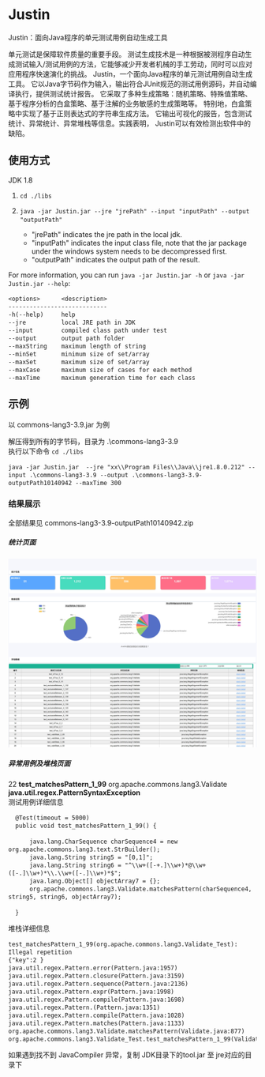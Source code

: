 # Justin
Justin：面向Java程序的单元测试用例自动生成工具

单元测试是保障软件质量的重要手段。
测试生成技术是一种根据被测程序自动生成测试输入/测试用例的方法，它能够减少开发者机械的手工劳动，同时可以应对应用程序快速演化的挑战。
Justin，一个面向Java程序的单元测试用例自动生成工具。
它以Java字节码作为输入，输出符合JUnit规范的测试用例源码，并自动编译执行，提供测试统计报告。
它采取了多种生成策略：随机策略、特殊值策略、基于程序分析的白盒策略、基于注解的业务敏感的生成策略等。
特别地，白盒策略中实现了基于正则表达式的字符串生成方法。
它输出可视化的报告，包含测试统计、异常统计、异常堆栈等信息。实践表明， Justin可以有效检测出软件中的缺陷。


## 使用方式  
JDK 1.8 

1. `cd ./libs`

2. `java -jar Justin.jar --jre "jrePath" --input "inputPath" --output "outputPath"`
   - "jrePath" indicates the jre path in the local jdk.
   - "inputPath" indicates the input class file, note that the jar package under the windows system needs to be decompressed first.
   - "outputPath" indicates the output path of the result.

For more information, you can run `java -jar Justin.jar -h` or `java -jar Justin.jar --help`:

```
<options>      <description>
----------------------------
-h(--help)     help
--jre          local JRE path in JDK
--input        compiled class path under test
--output       output path folder
--maxString    maximum length of string
--minSet       minimum size of set/array
--maxSet       maximum size of set/array
--maxCase      maximum size of cases for each method
--maxTime      maximum generation time for each class
```
## 示例   
以 commons-lang3-3.9.jar 为例

解压得到所有的字节码，目录为 .\commons-lang3-3.9    
执行以下命令
`cd ./libs`
```
java -jar Justin.jar  --jre "xx\\Program Files\\Java\\jre1.8.0.212" --input .\commons-lang3-3.9 --output .\commons-lang3-3.9-outputPath10140942 --maxTime 300

```

###  结果展示
全部结果见 commons-lang3-3.9-outputPath10140942.zip  

#####  统计页面 

![Justin-report-commons-lang3-3.9](https://github.com/cuixiaoyiyi/Justin/blob/main/Justin-report-commons-lang3-3.9.jpeg)


#####  异常用例及堆栈页面 
22	**test_matchesPattern_1_99**	org.apache.commons.lang3.Validate	**java.util.regex.PatternSyntaxException**   
测试用例详细信息
```                    
  @Test(timeout = 5000)
  public void test_matchesPattern_1_99() {

      java.lang.CharSequence charSequence4 = new org.apache.commons.lang3.text.StrBuilder();
      java.lang.String string5 = "[0,1]";
      java.lang.String string6 = "^\\w+([-+.]\\w+)*@\\w+([-.]\\w+)*\\.\\w+([-.]\\w+)*$";
      java.lang.Object[] objectArray7 = {};
      org.apache.commons.lang3.Validate.matchesPattern(charSequence4, string5, string6, objectArray7);

  }
```

                
堆栈详细信息
 ```               
test_matchesPattern_1_99(org.apache.commons.lang3.Validate_Test): Illegal repetition
{"key":2 }
java.util.regex.Pattern.error(Pattern.java:1957)
java.util.regex.Pattern.closure(Pattern.java:3159)
java.util.regex.Pattern.sequence(Pattern.java:2136)
java.util.regex.Pattern.expr(Pattern.java:1998)
java.util.regex.Pattern.compile(Pattern.java:1698)
java.util.regex.Pattern.(Pattern.java:1351)
java.util.regex.Pattern.compile(Pattern.java:1028)
java.util.regex.Pattern.matches(Pattern.java:1133)
org.apache.commons.lang3.Validate.matchesPattern(Validate.java:877)
org.apache.commons.lang3.Validate_Test.test_matchesPattern_1_99(Validate_Test.java:1128)
```

如果遇到找不到 JavaCompiler 异常，复制 JDK目录下的tool.jar 至 jre对应的目录下
